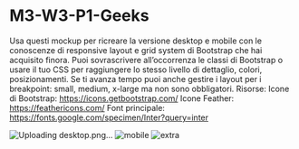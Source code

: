 # M3-W3-P1-Geeks
Usa questi mockup per ricreare la versione desktop e mobile con le conoscenze di responsive layout e grid system di Bootstrap che hai acquisito finora.
Puoi sovrascrivere all’occorrenza le classi di Bootstrap o usare il tuo CSS per raggiungere lo stesso livello di dettaglio, colori, posizionamenti.
Se ti avanza tempo puoi anche gestire i layout per i breakpoint: small, medium, x-large ma non sono obbligatori.
Risorse:
Icone di Bootstrap: https://icons.getbootstrap.com/ Icone Feather: https://feathericons.com/
Font principale: https://fonts.google.com/specimen/Inter?query=inter

![Uploading desktop.png…]()
![mobile](https://user-images.githubusercontent.com/117526559/224179795-7a1afaff-519e-410a-80e3-b70f8e9c71ba.png)
![extra](https://user-images.githubusercontent.com/117526559/224179807-02f1a1b6-0275-4b7c-92d9-fb26a07fb8b3.png)
